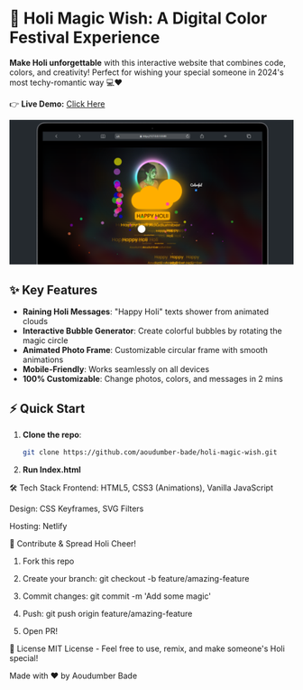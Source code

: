 # 🌈 Holi Magic Wish: A Digital Color Festival Experience

**Make Holi unforgettable** with this interactive website that combines code, colors, and creativity! Perfect for wishing your special someone in 2024's most techy-romantic way 💻❤️

👉 **Live Demo:** [Click Here](https://holi-magic-wish.netlify.app)

![Demo GIF](./img/output.png)  


## ✨ Key Features
- **Raining Holi Messages**: "Happy Holi" texts shower from animated clouds
- **Interactive Bubble Generator**: Create colorful bubbles by rotating the magic circle
- **Animated Photo Frame**: Customizable circular frame with smooth animations
- **Mobile-Friendly**: Works seamlessly on all devices
- **100% Customizable**: Change photos, colors, and messages in 2 mins

## ⚡ Quick Start
1. **Clone the repo**:
   ```bash
   git clone https://github.com/aoudumber-bade/holi-magic-wish.git
2. **Run Index.html**

🛠️ Tech Stack
Frontend: HTML5, CSS3 (Animations), Vanilla JavaScript

Design: CSS Keyframes, SVG Filters

Hosting: Netlify

🤝 Contribute & Spread Holi Cheer!
1. Fork this repo

2. Create your branch: git checkout -b feature/amazing-feature

3. Commit changes: git commit -m 'Add some magic'

4. Push: git push origin feature/amazing-feature

5. Open PR!

📜 License
MIT License - Feel free to use, remix, and make someone's Holi special!

Made with ❤️ by Aoudumber Bade
